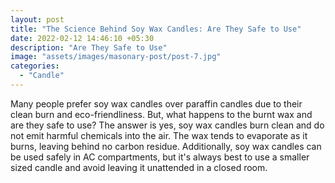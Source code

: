 ```yaml
---
layout: post
title: "The Science Behind Soy Wax Candles: Are They Safe to Use"
date: 2022-02-12 14:46:10 +05:30
description: "Are They Safe to Use"
image: "assets/images/masonary-post/post-7.jpg"
categories: 
  - "Candle"
---
```


Many people prefer soy wax candles over paraffin candles due to their clean burn and eco-friendliness. But, what happens to the burnt wax and are they safe to use? The answer is yes, soy wax candles burn clean and do not emit harmful chemicals into the air. The wax tends to evaporate as it burns, leaving behind no carbon residue. Additionally, soy wax candles can be used safely in AC compartments, but it's always best to use a smaller sized candle and avoid leaving it unattended in a closed room.

